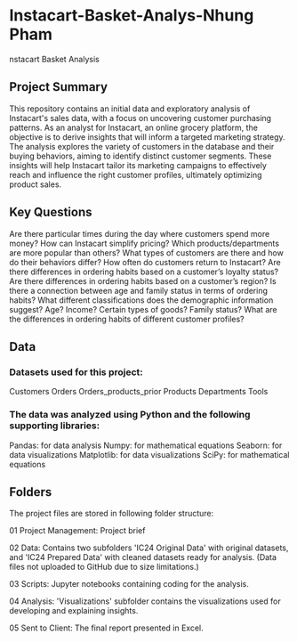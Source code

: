 # Instacart-Basket-Analys-Nhung Pham
nstacart Basket Analysis
## Project Summary
This repository contains an initial data and exploratory analysis of Instacart's sales data, with a focus on uncovering customer purchasing patterns. As an analyst for Instacart, an online grocery platform, the objective is to derive insights that will inform a targeted marketing strategy. The analysis explores the variety of customers in the database and their buying behaviors, aiming to identify distinct customer segments. These insights will help Instacart tailor its marketing campaigns to effectively reach and influence the right customer profiles, ultimately optimizing product sales.

## Key Questions
Are there particular times during the day where customers spend more money?
How can Instacart simplify pricing?
Which products/departments are more popular than others?
What types of customers are there and how do their behaviors differ?
How often do customers return to Instacart?
Are there differences in ordering habits based on a customer’s loyalty status?
Are there differences in ordering habits based on a customer’s region?
Is there a connection between age and family status in terms of ordering habits?
What different classifications does the demographic information suggest? Age? Income? Certain types of goods? Family status?
What are the differences in ordering habits of different customer profiles?

## Data 
### Datasets used for this project:
Customers
Orders
Orders_products_prior
Products
Departments
Tools
### The data was analyzed using Python and the following supporting libraries:
Pandas: for data analysis
Numpy: for mathematical equations
Seaborn: for data visualizations
Matplotlib: for data visualizations
SciPy: for mathematical equations

## Folders
The project files are stored in following folder structure:

01 Project Management: Project brief

02 Data: Contains two subfolders 'IC24 Original Data' with original datasets, and 'IC24 Prepared Data' with cleaned datasets ready for analysis. (Data files not uploaded to GitHub due to size limitations.)

03 Scripts: Jupyter notebooks containing coding for the analysis.

04 Analysis: 'Visualizations' subfolder contains the visualizations used for developing and explaining insights.

05 Sent to Client: The final report presented in Excel.

